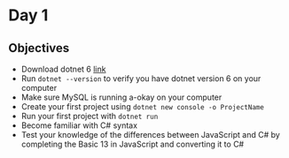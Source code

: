# Day 1

## Objectives
* Download dotnet 6 [link](https://dotnet.microsoft.com/en-us/download/dotnet/6.0)
* Run `dotnet --version` to verify you have dotnet version 6 on your computer
* Make sure MySQL is running a-okay on your computer
* Create your first project using `dotnet new console -o ProjectName`
* Run your first project with `dotnet run`
* Become familiar with C# syntax
* Test your knowledge of the differences between JavaScript and C# by completing the Basic 13 in JavaScript and converting it to C#